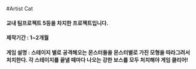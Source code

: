 #Artist Cat

#### 교내 팀프로젝트 5등을 차지한 프로젝트입니다.
#### 제작기간 : 1~2개월
#### 게임 설명 : 스테이지 별로 공격해오는 몬스터들을 몬스터별로 가진 모형을 따라그려서 처치한다. 각 스테이지를 끝낼 때마다 나오는 강한 보스를 모두 처치해야 게임 클리어!

